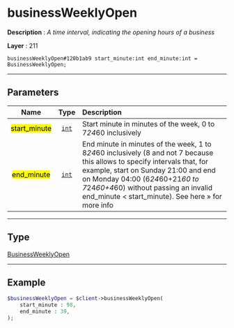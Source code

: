 # businessWeeklyOpen

**Description** : *A time interval, indicating the opening hours of a business*

**Layer** : 211

```tl
businessWeeklyOpen#120b1ab9 start_minute:int end_minute:int = BusinessWeeklyOpen;
```

---

## Parameters

| Name | Type | Description |
| :---: | :---: | :--- |
| <mark>start_minute</mark> | [`int`](type/int) | Start minute in minutes of the week, 0 to 7*24*60 inclusively |
| <mark>end_minute</mark> | [`int`](type/int) | End minute in minutes of the week, 1 to 8*24*60 inclusively (8 and not 7 because this allows to specify intervals that, for example, start on Sunday 21:00 and end on Monday 04:00 (6*24*60+21*60 to 7*24*60+4*60) without passing an invalid end_minute < start_minute). See here » for more info |

---

## Type

[BusinessWeeklyOpen](type/BusinessWeeklyOpen)

---

## Example

```php
$businessWeeklyOpen = $client->businessWeeklyOpen(
	start_minute : 98,
	end_minute : 39,
);
```
